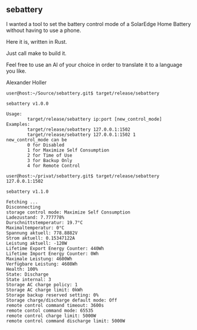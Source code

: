 <!-- SPDX-FileCopyrightText: Copyright (c) 2025 Alexander Holler <holler@ahsoftware.de> -->
<!-- SPDX-License-Identifier: MIT OR Apache-2.0 -->

sebattery
---------

I wanted a tool to set the battery control mode of a SolarEdge Home
Battery without having to use a phone.

Here it is, written in Rust.

Just call make to build it.

Feel free to use an AI of your choice in order to translate it to a
language you like.

Alexander Holler


    user@host:~/Source/sebattery.git$ target/release/sebattery

    sebattery v1.0.0

    Usage:
            target/release/sebattery ip:port [new_control_mode]
    Examples:
            target/release/sebattery 127.0.0.1:1502
            target/release/sebattery 127.0.0.1:1502 1
    new_control_mode can be
            0 for Disabled
            1 for Maximize Self Consumption
            2 for Time of Use
            3 for Backup Only
            4 for Remote Control

    user@host:~/privat/sebattery.git$ target/release/sebattery 127.0.0.1:1502

    sebattery v1.1.0

    Fetching ...
    Disconnecting
    storage control mode: Maximize Self Consumption
    Ladezustand: 7.777778%
    Durschnittstemperatur: 19.7°C
    Maximaltemperatur: 0°C
    Spannung aktuell: 778.8882V
    Strom aktuell: 0.15347122A
    Leistung aktuell: -120W
    Lifetime Export Energy Counter: 440Wh
    Lifetime Import Energy Counter: 0Wh
    Maximale Leistung: 4600Wh
    Verfügbare Leistung: 4608Wh
    Health: 100%
    State: Discharge
    State internal: 3
    Storage AC charge policy: 1
    Storage AC charge limit: 0kWh
    Storage backup reserved setting: 0%
    Storage charge/discharge default mode: Off
    remote control command timeout: 3600s
    remote contol command mode: 65535
    remote control charge limit: 5000W
    remote control command discharge limit: 5000W
